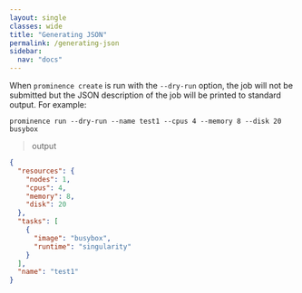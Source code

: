 ```yaml
---
layout: single
classes: wide
title: "Generating JSON"
permalink: /generating-json
sidebar:
  nav: "docs"
---
```


When `prominence create` is run with the `--dry-run` option, the job will not be submitted but the JSON description of the job will be printed to standard output. For example:
```
prominence run --dry-run --name test1 --cpus 4 --memory 8 --disk 20 busybox
```

> output

```json
{
  "resources": {
    "nodes": 1,
    "cpus": 4,
    "memory": 8,
    "disk": 20
  },
  "tasks": [
    {
      "image": "busybox",
      "runtime": "singularity"
    }
  ],
  "name": "test1"
}
```
